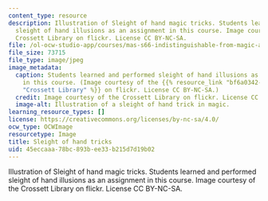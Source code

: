 ```yaml
---
content_type: resource
description: Illustration of Sleight of hand magic tricks. Students learned and performed
  sleight of hand illusions as an assignment in this course. Image courtesy of the
  Crossett Library on flickr. License CC BY-NC-SA.
file: /ol-ocw-studio-app/courses/mas-s66-indistinguishable-from-magic-as-interface-technology-and-tradition-spring-2015/45eccaaa78bc893bee33b215d7d19b02_mas-s66s15.jpg
file_size: 73715
file_type: image/jpeg
image_metadata:
  caption: Students learned and performed sleight of hand illusions as an assignment
    in this course. (Image courtesy of the {{% resource_link "bf6a0342-c0d6-4508-b329-e6265f37c616"
    "Crossett Library" %}} on flickr. License CC BY-NC-SA.)
  credit: Image courtesy of the Crossett Library on flickr. License CC BY-NC-SA.
  image-alt: Illustration of a sleight of hand trick in magic.
learning_resource_types: []
license: https://creativecommons.org/licenses/by-nc-sa/4.0/
ocw_type: OCWImage
resourcetype: Image
title: Sleight of hand tricks
uid: 45eccaaa-78bc-893b-ee33-b215d7d19b02
---
```

Illustration of Sleight of hand magic tricks. Students learned and performed sleight of hand illusions as an assignment in this course. Image courtesy of the Crossett Library on flickr. License CC BY-NC-SA.